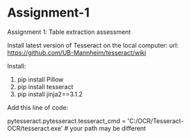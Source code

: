 # Assignment-1
Assignment 1: Table extraction assessment

Install latest version of Tesseract on the local computer:
url: https://github.com/UB-Mannheim/tesseract/wiki

Install:
1. pip install Pillow
2. pip install tesseract
3. pip install jinja2==3.1.2

Add this line of code:

pytesseract.pytesseract.tesseract_cmd = 'C:/OCR/Tesseract-OCR/tesseract.exe' # your path may be different


